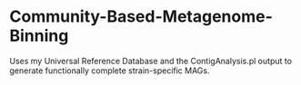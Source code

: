 # Community-Based-Metagenome-Binning
Uses my Universal Reference Database and the ContigAnalysis.pl output to generate functionally complete strain-specific MAGs.
